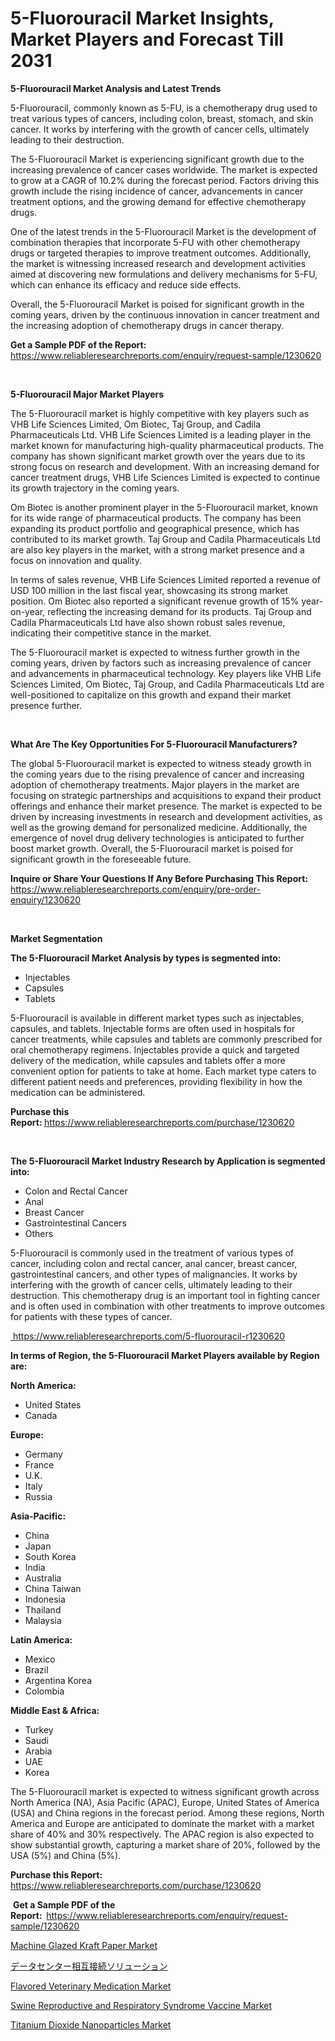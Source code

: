 <p><h1>5-Fluorouracil Market Insights, Market Players and Forecast Till 2031</h1></p><p><strong>5-Fluorouracil Market Analysis and Latest Trends</strong></p>
<p><p>5-Fluorouracil, commonly known as 5-FU, is a chemotherapy drug used to treat various types of cancers, including colon, breast, stomach, and skin cancer. It works by interfering with the growth of cancer cells, ultimately leading to their destruction.</p><p>The 5-Fluorouracil Market is experiencing significant growth due to the increasing prevalence of cancer cases worldwide. The market is expected to grow at a CAGR of 10.2% during the forecast period. Factors driving this growth include the rising incidence of cancer, advancements in cancer treatment options, and the growing demand for effective chemotherapy drugs.</p><p>One of the latest trends in the 5-Fluorouracil Market is the development of combination therapies that incorporate 5-FU with other chemotherapy drugs or targeted therapies to improve treatment outcomes. Additionally, the market is witnessing increased research and development activities aimed at discovering new formulations and delivery mechanisms for 5-FU, which can enhance its efficacy and reduce side effects.</p><p>Overall, the 5-Fluorouracil Market is poised for significant growth in the coming years, driven by the continuous innovation in cancer treatment and the increasing adoption of chemotherapy drugs in cancer therapy.</p></p>
<p><strong>Get a Sample PDF of the Report:&nbsp;</strong> <a href="https://www.reliableresearchreports.com/enquiry/request-sample/1230620">https://www.reliableresearchreports.com/enquiry/request-sample/1230620</a></p>
<p>&nbsp;</p>
<p><strong>5-Fluorouracil Major Market Players</strong></p>
<p><p>The 5-Fluorouracil market is highly competitive with key players such as VHB Life Sciences Limited, Om Biotec, Taj Group, and Cadila Pharmaceuticals Ltd. VHB Life Sciences Limited is a leading player in the market known for manufacturing high-quality pharmaceutical products. The company has shown significant market growth over the years due to its strong focus on research and development. With an increasing demand for cancer treatment drugs, VHB Life Sciences Limited is expected to continue its growth trajectory in the coming years.</p><p>Om Biotec is another prominent player in the 5-Fluorouracil market, known for its wide range of pharmaceutical products. The company has been expanding its product portfolio and geographical presence, which has contributed to its market growth. Taj Group and Cadila Pharmaceuticals Ltd are also key players in the market, with a strong market presence and a focus on innovation and quality.</p><p>In terms of sales revenue, VHB Life Sciences Limited reported a revenue of USD 100 million in the last fiscal year, showcasing its strong market position. Om Biotec also reported a significant revenue growth of 15% year-on-year, reflecting the increasing demand for its products. Taj Group and Cadila Pharmaceuticals Ltd have also shown robust sales revenue, indicating their competitive stance in the market.</p><p>The 5-Fluorouracil market is expected to witness further growth in the coming years, driven by factors such as increasing prevalence of cancer and advancements in pharmaceutical technology. Key players like VHB Life Sciences Limited, Om Biotec, Taj Group, and Cadila Pharmaceuticals Ltd are well-positioned to capitalize on this growth and expand their market presence further.</p></p>
<p>&nbsp;</p>
<p><strong>What Are The Key Opportunities For 5-Fluorouracil Manufacturers?</strong></p>
<p><p>The global 5-Fluorouracil market is expected to witness steady growth in the coming years due to the rising prevalence of cancer and increasing adoption of chemotherapy treatments. Major players in the market are focusing on strategic partnerships and acquisitions to expand their product offerings and enhance their market presence. The market is expected to be driven by increasing investments in research and development activities, as well as the growing demand for personalized medicine. Additionally, the emergence of novel drug delivery technologies is anticipated to further boost market growth. Overall, the 5-Fluorouracil market is poised for significant growth in the foreseeable future.</p></p>
<p><strong>Inquire or Share Your Questions If Any Before Purchasing This Report:</strong> <a href="https://www.reliableresearchreports.com/enquiry/pre-order-enquiry/1230620">https://www.reliableresearchreports.com/enquiry/pre-order-enquiry/1230620</a></p>
<p>&nbsp;</p>
<p><strong>Market Segmentation</strong></p>
<p><strong>The 5-Fluorouracil Market Analysis by types is segmented into:</strong></p>
<p><ul><li>Injectables</li><li>Capsules</li><li>Tablets</li></ul></p>
<p><p>5-Fluorouracil is available in different market types such as injectables, capsules, and tablets. Injectable forms are often used in hospitals for cancer treatments, while capsules and tablets are commonly prescribed for oral chemotherapy regimens. Injectables provide a quick and targeted delivery of the medication, while capsules and tablets offer a more convenient option for patients to take at home. Each market type caters to different patient needs and preferences, providing flexibility in how the medication can be administered.</p></p>
<p><strong>Purchase this Report:&nbsp;</strong><a href="https://www.reliableresearchreports.com/purchase/1230620">https://www.reliableresearchreports.com/purchase/1230620</a></p>
<p>&nbsp;</p>
<p><strong>The 5-Fluorouracil Market Industry Research by Application is segmented into:</strong></p>
<p><ul><li>Colon and Rectal Cancer</li><li>Anal</li><li>Breast Cancer</li><li>Gastrointestinal Cancers</li><li>Others</li></ul></p>
<p><p>5-Fluorouracil is commonly used in the treatment of various types of cancer, including colon and rectal cancer, anal cancer, breast cancer, gastrointestinal cancers, and other types of malignancies. It works by interfering with the growth of cancer cells, ultimately leading to their destruction. This chemotherapy drug is an important tool in fighting cancer and is often used in combination with other treatments to improve outcomes for patients with these types of cancer.</p></p>
<p><a href="https://www.reliableresearchreports.com/5-fluorouracil-r1230620">&nbsp;https://www.reliableresearchreports.com/5-fluorouracil-r1230620</a></p>
<p><strong>In terms of Region, the 5-Fluorouracil Market Players available by Region are:</strong></p>
<p>
    <p> <strong> North America: </strong>
        <ul>
            <li>United States</li>
            <li>Canada</li>
        </ul>
        </p> 
    <p> <strong> Europe: </strong>
        <ul>
            <li>Germany</li>
            <li>France</li>
            <li>U.K.</li>
            <li>Italy</li>
            <li>Russia</li>
        </ul>
        </p> 
    <p> <strong> Asia-Pacific: </strong>
        <ul>
            <li>China</li>
            <li>Japan</li>
            <li>South Korea</li>
            <li>India</li>
            <li>Australia</li>
            <li>China Taiwan</li>
            <li>Indonesia</li>
            <li>Thailand</li>
            <li>Malaysia</li>
        </ul>
        </p> 
    <p> <strong> Latin America: </strong>
        <ul>
            <li>Mexico</li>
            <li>Brazil</li>
            <li>Argentina Korea</li>
            <li>Colombia</li>
        </ul>
        </p> 
    <p> <strong> Middle East & Africa: </strong>
        <ul>
            <li>Turkey</li>
            <li>Saudi</li>
            <li>Arabia</li>
            <li>UAE</li>
            <li>Korea</li>
        </ul>
    </p>
    </p>
<p><p>The 5-Fluorouracil market is expected to witness significant growth across North America (NA), Asia Pacific (APAC), Europe, United States of America (USA) and China regions in the forecast period. Among these regions, North America and Europe are anticipated to dominate the market with a market share of 40% and 30% respectively. The APAC region is also expected to show substantial growth, capturing a market share of 20%, followed by the USA (5%) and China (5%).</p></p>
<p><strong>Purchase this Report: </strong><a href="https://www.reliableresearchreports.com/purchase/1230620">https://www.reliableresearchreports.com/purchase/1230620</a></p>
<p>&nbsp;<strong>Get a Sample PDF of the Report:&nbsp;&nbsp;</strong><a href="https://www.reliableresearchreports.com/enquiry/request-sample/1230620">https://www.reliableresearchreports.com/enquiry/request-sample/1230620</a></p>
<p><strong></strong></p>
<p><p><a href="https://www.linkedin.com/pulse/machine-glazed-kraft-paper-industry-analysis-report-its-market-orx5e?trackingId=fsEW0XtKQtq8IKZAmb4t7w%3D%3D">Machine Glazed Kraft Paper Market</a></p><p><a href="https://medium.com/@susanjprice2023/%E3%83%87%E3%83%BC%E3%82%BF%E3%82%BB%E3%83%B3%E3%82%BF%E3%83%BC%E3%82%A4%E3%83%B3%E3%82%BF%E3%83%BC%E3%82%B3%E3%83%8D%E3%82%AF%E3%83%88%E3%82%BD%E3%83%AA%E3%83%A5%E3%83%BC%E3%82%B7%E3%83%A7%E3%83%B3%E5%B8%82%E5%A0%B4%E8%A6%8F%E6%A8%A1-%E3%82%AF%E3%83%A9%E3%82%A6%E3%83%89%E3%83%99%E3%83%BC%E3%82%B9-%E3%82%AA%E3%83%B3%E3%83%97%E3%83%AC%E3%83%9F%E3%82%B9-%E8%A3%BD%E5%93%81%E5%88%A5-%E9%80%9A%E4%BF%A1-%E9%87%91%E8%9E%8D-%E3%82%AF%E3%83%A9%E3%82%A6%E3%83%89%E3%81%A8it%E3%82%B5%E3%83%BC%E3%83%93%E3%82%B9-%E3%82%B3%E3%83%B3%E3%83%86%E3%83%B3%E3%83%84%E3%81%8A%E3%82%88%E3%81%B3%E3%83%87%E3%82%B8%E3%82%BF%E3%83%AB%E3%83%A1%E3%83%87%E3%82%A3%E3%82%A2-%E3%81%9D%E3%81%AE%E4%BB%96-%E3%82%B0%E3%83%AD%E3%83%BC%E3%83%90%E3%83%AB%E7%94%A3%E6%A5%AD%E5%88%86%E6%9E%90-%E3%82%B7%E3%82%A7%E3%82%A2-4b5e6997df7a">データセンター相互接続ソリューション</a></p><p><a href="https://github.com/sydneyHaley871/Market-Research-Report-List-1/blob/main/flavored-veterinary-medication-market.md">Flavored Veterinary Medication Market</a></p><p><a href="https://github.com/seamusocallaghan/Market-Research-Report-List-1/blob/main/swine-reproductive-and-respiratory-syndrome-vaccine-market.md">Swine Reproductive and Respiratory Syndrome Vaccine Market</a></p><p><a href="https://www.linkedin.com/pulse/titanium-dioxide-nanoparticles-market-size-segmentation-mwoje?trackingId=gNEGZokxT1Kgj9Jee%2Fb06w%3D%3D">Titanium Dioxide Nanoparticles Market</a></p></p>